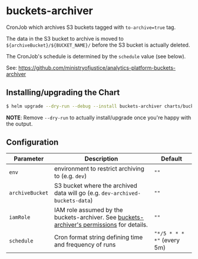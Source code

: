 # buckets-archiver

CronJob which archives S3 buckets tagged with `to-archive=true` tag.

The data in the S3 bucket to archive is moved to `${archiveBucket}/${BUCKET_NAME}/`
before the S3 bucket is actually deleted.

The CronJob's schedule is determined by the `schedule` value (see below).

See: https://github.com/ministryofjustice/analytics-platform-buckets-archiver


## Installing/upgrading the Chart


```bash
$ helm upgrade --dry-run --debug --install buckets-archiver charts/buckets-archiver --namespace default  -f chart-env-config/ENV/buckets-archiver.yml
```

**NOTE**: Remove `--dry-run` to actually install/upgrade once you're
happy with the output.


## Configuration

| Parameter       | Description                                                                                 | Default                    |
| --------------- | ------------------------------------------------------------------------------------------- | -------------------------- |
| `env`           | environment to restrict archiving to (e.g. `dev`)                                           | `""`                       |
| `archiveBucket` | S3 bucket where the archived data will go (e.g. `dev-archived-buckets-data`)                | `""`                       |
| `iamRole`       | IAM role assumed by the buckets-archiver. See [buckets-archiver's permissions] for details. | `""`                       |
| `schedule`      | Cron format string defining time and frequency of runs                                      | `"*/5 * * * *"` (every 5m) |



[buckets-archiver's permissions]: https://github.com/ministryofjustice/analytics-platform-buckets-archiver#permissions
